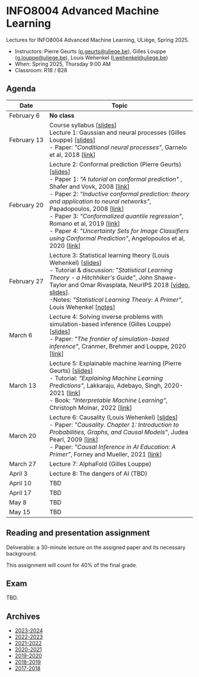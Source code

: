 # INFO8004 Advanced Machine Learning

Lectures for INFO8004 Advanced Machine Learning, ULiège, Spring 2025.

- Instructors: Pierre Geurts ([p.geurts@uliege.be](mailto:p.geurts@uliege.be)), Gilles Louppe ([g.louppe@uliege.be](mailto:g.louppe@uliege.be)), Louis Wehenkel ([l.wehenkel@uliege.be](mailto:l.wehenkel@uliege.be))
- When: Spring 2025, Thursday 9:00 AM
- Classroom: R18 / B28

## Agenda

| Date | Topic |
| --- | --- |
| February 6 | __No class__ |
| February&nbsp;13 | Course syllabus [[slides](https://glouppe.github.io/info8004-advanced-machine-learning/pdf/course-syllabus.pdf)]<br>Lecture 1: Gaussian and neural processes (Gilles Louppe) [[slides](https://glouppe.github.io/info8004-advanced-machine-learning/pdf/glouppe-gnp.pdf)] <br>- Paper: _"Conditional neural processes"_, Garnelo et al, 2018 [[link](https://arxiv.org/abs/1807.01613)] |
| February&nbsp;20 | Lecture 2: Conformal prediction (Pierre Geurts) [[slides](https://glouppe.github.io/info8004-advanced-machine-learning/pdf/pgeurts-cp.pdf)]<br>- Paper 1: _"A tutorial on conformal prediction"_ , Shafer and Vovk, 2008 [[link](http://jmlr.csail.mit.edu/papers/volume9/shafer08a/shafer08a.pdf)]<br>- Paper 2: _"Inductive conformal prediction: theory and application to neural networks"_, Papadopoulos, 2008 [[link](https://www.researchgate.net/profile/Harris_Papadopoulos/publication/221787122_Inductive_Conformal_Prediction_Theory_and_Application_to_Neural_Networks/links/0912f505b43f73c40b000000.pdf)]<br>- Paper 3: _"Conformalized quantile regression"_, Romano et al, 2019 [[link](https://papers.nips.cc/paper/8613-conformalized-quantile-regression.pdf)]<br>- Paper 4: _"Uncertainty Sets for Image Classifiers using Conformal Prediction"_, Angelopoulos et al, 2020 [[link](https://openreview.net/forum?id=eNdiU_DbM9)] |
| February&nbsp;27 | Lecture 3: Statistical learning theory (Louis Wehenkel) [[slides](https://glouppe.github.io/info8004-advanced-machine-learning/pdf/lwehenkel-intro-slt.pdf)]<br>- Tutorial & discussion: _"Statistical Learning Theory - a Hitchhiker's Guide"_, John Shawe-Taylor and Omar Rivasplata, NeurIPS 2018 [[video](https://www.youtube.com/watch?v=m8PLzDmW-TY), [slides](https://media.neurips.cc/Conferences/NIPS2018/Slides/stastical_learning_theory.pdf)].<br>-Notes: _"Statistical Learning Theory: A Primer"_, Louis Wehenkel [[notes](https://glouppe.github.io/info8004-advanced-machine-learning/pdf/lwehenkel-primer.pdf)] |
| March 6 | Lecture 4: Solving inverse problems with simulation-based inference (Gilles Louppe) [[slides](https://glouppe.github.io/info8004-advanced-machine-learning/pdf/glouppe-sbi.pdf)]<br>- Paper: _"The frontier of simulation-based inference"_, Cranmer, Brehmer and Louppe, 2020 [[link](https://www.pnas.org/doi/pdf/10.1073/pnas.1912789117)] |
| March 13 | Lecture 5: Explainable machine learning (Pierre Geurts) [[slides](https://glouppe.github.io/info8004-advanced-machine-learning/pdf/explaining-ml.pdf)]<br>- Tutorial: _"Explaining Machine Learning Predictions"_, Lakkaraju, Adebayo, Singh, 2020-2021 [[link](https://explainml-tutorial.github.io/)]<br>- Book: _"Interpretable Machine Learning"_, Christoph Molnar, 2022 [[link](https://christophm.github.io/interpretable-ml-book/)] |
| March 20 | Lecture 6: Causality (Louis Wehenkel) [[slides](https://glouppe.github.io/info8004-advanced-machine-learning/pdf/lwehenkel-causality.pdf)]<br>- Paper: _"Causality. Chapter 1: Introduction to Probabilities, Graphs, and Causal Models"_, Judea Pearl, 2009 [[link](https://doi.org/10.1017/CBO9780511803161.003)]<br>- Paper: _"Causal Inference in AI Education: A Primer"_, Forney and Mueller, 2021 [[link](https://ftp.cs.ucla.edu/pub/stat_ser/r509.pdf)] |
| March 27 | Lecture 7: AlphaFold (Gilles Louppe) |
| April 3 | Lecture 8: The dangers of AI (TBD) |
| April 10 | TBD |
| April 17 | TBD |
| May 8 | TBD |
| May 15 | TBD |


## Reading and presentation assignment

Deliverable: a 30-minute lecture on the assigned paper and its necessary background. 

This assignment will count for 40% of the final grade.

## Exam

TBD.

## Archives

- [2023-2024](https://github.com/glouppe/info8004-advanced-machine-learning/tree/info8004-2024)
- [2022-2023](https://github.com/glouppe/info8004-advanced-machine-learning/tree/info8004-2023)
- [2021-2022](https://github.com/glouppe/info8004-advanced-machine-learning/tree/info8004-2022)
- [2020-2021](https://github.com/glouppe/info8004-advanced-machine-learning/tree/info8004-2021)
- [2019-2020](https://github.com/glouppe/info8004-advanced-machine-learning/tree/info8004-2020)
- [2018-2019](https://github.com/glouppe/info8004-advanced-machine-learning/tree/info8004-2019)
- [2017-2018](http://www.montefiore.ulg.ac.be/~geurts/Cours/AML/aml2017_2018.html)
